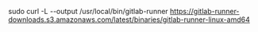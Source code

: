 sudo curl -L --output /usr/local/bin/gitlab-runner https://gitlab-runner-downloads.s3.amazonaws.com/latest/binaries/gitlab-runner-linux-amd64
